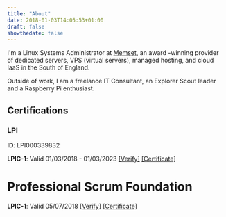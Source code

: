 ```yaml
---
title: "About"
date: 2018-01-03T14:05:53+01:00
draft: false
showthedate: false
---
```


I'm a Linux Systems Administrator at [Memset](https://www.memset.com), an award
-winning provider of dedicated servers, VPS (virtual servers), managed hosting,
 and cloud IaaS in the South of England.

Outside of work, I am a freelance IT Consultant, an Explorer Scout leader and a
 Raspberry Pi enthusiast.

<!-- markdownlint-disable MD002 MD022 -->
## Certifications
<!-- markdownlint-enable MD002 MD022 -->

### LPI

**ID**: LPI000339832

**LPIC-1**: Valid 01/03/2018 - 01/03/2023 [[Verify]](https://lpi.org/v/LPI000339832/fu6k5s4ztn)
 [[Certificate]](/pdfs/Tom-Whitwell-LPIC-1.pdf)

# Professional Scrum Foundation

 **LPIC-1**: Valid 05/07/2018 [[Verify]](https://www.scrum.org/user/367963)
 [[Certificate]](/pdfs/Tom-Whitwell-PSM-I.pdf)
